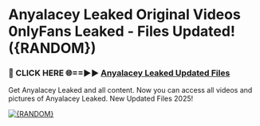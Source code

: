 # Anyalacey Leaked Original Videos 0nlyFans Leaked - Files Updated! ({RANDOM})

<h3>🔴 CLICK HERE 🌐==►► <a href="https://betterlinks.top/A2PfLJ" rel="nofollow">Anyalacey Leaked Updated Files</a></h3>

Get Anyalacey Leaked and all content. Now you can access all videos and pictures of Anyalacey Leaked. New Updated Files 2025!

[![{RANDOM}](https://i.imgur.com/ppqm5kG.gif)](https://betterlinks.top/A2PfLJ)
